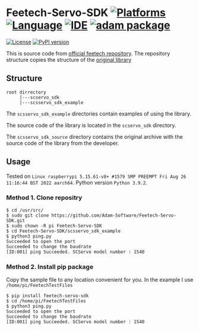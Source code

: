 # Feetech-Servo-SDK [![Platforms](https://img.shields.io/badge/Raspberry%20Pi-A22846?style=for-the-badge&logo=Raspberry%20Pi&logoColor=white)](https://img.shields.io/badge/Raspberry%20Pi-A22846?style=for-the-badge&logo=Raspberry%20Pi&logoColor=white) [![Language](https://img.shields.io/badge/Python-3776AB?style=for-the-badge&logo=python&logoColor=white)](https://img.shields.io/badge/Python-3776AB?style=for-the-badge&logo=python&logoColor=white) [![IDE](https://img.shields.io/badge/PyCharm-000000.svg?&style=for-the-badge&logo=PyCharm&logoColor=white)](https://img.shields.io/badge/PyCharm-000000.svg?&style=for-the-badge&logo=PyCharm&logoColor=white) [![adam package](https://img.shields.io/badge/adam_package-red?style=for-the-badge&logo=python&logoColor=white)](https://github.com/Adam-Software)


[![License](https://img.shields.io/github/license/Adam-Software/Feetech-Servo-SDK.svg)](https://img.shields.io/github/license/Adam-Software/Feetech-Servo-SDK.svg)
[![PyPI version](https://badge.fury.io/py/feetech-servo-sdk.svg)](https://badge.fury.io/py/feetech-servo-sdk) 


This is source code from [official feetech repository](https://gitee.com/ftservo/SCServoSDK).
The repository structure copies the structure of the [original library](https://gitee.com/ftservo/SCServoSDK/blob/e4d07f43c4c34827b2e226cf5cc706576504ebeb/SCServo_Python_200831.7z)

## Structure

```
root dirrectory
     |---scservo_sdk 
     |---scsservo_sdk_example
```
The `scsservo_sdk_example` directories contain examples of using the library.

The source code of the library is located in the `scservo_sdk` directory.

The `scsservo_sdk_source` directory contains the original archive with the source code of the library from the developer.

## Usage

Tested on `Linux raspberrypi 5.15.61-v8+ #1579 SMP PREEMPT Fri Aug 26 11:16:44 BST 2022 aarch64`.
Python version `Python 3.9.2`.

### Method 1. Clone repositry

```
$ cd /usr/src/
$ sudo git clone https://github.com/Adam-Software/Feetech-Servo-SDK.git
$ sudo chown -R pi Feetech-Servo-SDK
$ cd Feetech-Servo-SDK/scsservo_sdk_example
$ python3 ping.py
Succeeded to open the port
Succeeded to change the baudrate
[ID:001] ping Succeeded. SCServo model number : 1540
```

### Method 2. Install pip package

Copy the sample file to any location convenient for you. In the example I use `/home/pi/FeetechTestFiles`

```
$ pip install feetech-servo-sdk
$ cd /home/pi/FeetechTestFiles
$ python3 ping.py
Succeeded to open the port
Succeeded to change the baudrate
[ID:001] ping Succeeded. SCServo model number : 1540
```
